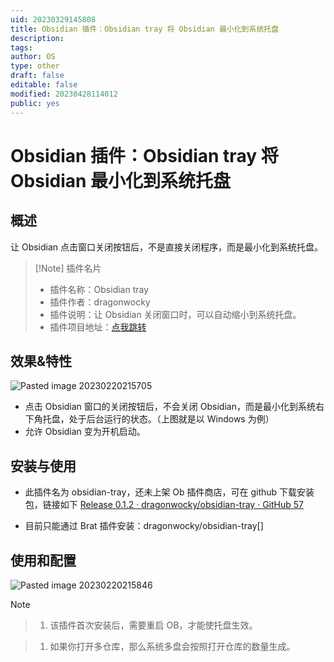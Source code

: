 ```yaml
---
uid: 20230329145808
title: Obsidian 插件：Obsidian tray 将 Obsidian 最小化到系统托盘
description: 
tags: 
author: OS
type: other
draft: false
editable: false
modified: 20230428114012
public: yes
---
```


# Obsidian 插件：Obsidian tray 将 Obsidian 最小化到系统托盘

## 概述

让 Obsidian 点击窗口关闭按钮后，不是直接关闭程序，而是最小化到系统托盘。

> [!Note] 插件名片
> - 插件名称：Obsidian tray
> - 插件作者：dragonwocky
> - 插件说明：让 Obsidian 关闭窗口时，可以自动缩小到系统托盘。
> - 插件项目地址：[点我跳转](https://github.com/dragonwocky/obsidian-tray)

## 效果&特性

![Pasted image 20230220215705](https://s1.vika.cn/space/2023/03/15/48d0501974d74392ba3f5e461d73bfe6)

- 点击 Obsidian 窗口的关闭按钮后，不会关闭 Obsidian，而是最小化到系统右下角托盘，处于后台运行的状态。（上图就是以 Windows 为例）
- 允许 Obsidian 变为开机启动。

## 安装与使用

- 此插件名为 obsidian-tray，还未上架 Ob 插件商店，可在 github 下载安装包，链接如下
    [Release 0.1.2 · dragonwocky/obsidian-tray · GitHub 57](https://github.com/dragonwocky/obsidian-tray/releases/tag/0.1.2)

- 目前只能通过 Brat 插件安装：dragonwocky/obsidian-tray[]

## 使用和配置

![Pasted image 20230220215846](https://s1.vika.cn/space/2023/03/15/e4c0205fe5aa45589f2cb6254398709d)

> [!Note]

> 1. 该插件首次安装后，需要重启 OB，才能使托盘生效。

> 1. 如果你打开多仓库，那么系统多盘会按照打开仓库的数量生成。
